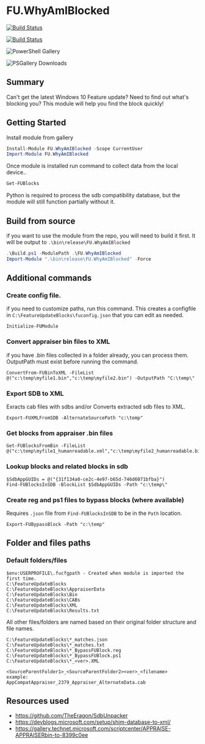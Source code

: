 # FU.WhyAmIBlocked

[![Build Status](https://dev.azure.com/ASquareDozenLab/FU.WhyAmIBlocked/_apis/build/status/AdamGrossTX.FU.WhyAmIBlocked?branchName=main)](https://dev.azure.com/ASquareDozenLab/FU.WhyAmIBlocked/_build/latest?definitionId=1&branchName=main)

[![Build Status](https://dev.azure.com/ASquareDozenLab/FU.WhyAmIBlocked/_apis/build/status/AdamGrossTX.FU.WhyAmIBlocked?branchName=main)](https://dev.azure.com/ASquareDozenLab/FU.WhyAmIBlocked/_build/latest?definitionId=1&branchName=main)

![PowerShell Gallery](https://img.shields.io/powershellgallery/v/FU.WhyAmIBlocked.svg?style=flat&logo=powershell&label=PSGallery%20Version)

![PSGallery Downloads](https://img.shields.io/powershellgallery/dt/FU.WhyAmIBlocked.svg?style=flat&logo=powershell&label=PSGallery%20Downloads)

## Summary

Can't get the latest Windows 10 Feature update? Need to find out what's blocking you? This module will help you find the block quickly!

## Getting Started

Install module from gallery

``` PowerShell
Install-Module FU.WhyAmIBlocked -Scope CurrentUser
Import-Module FU.WhyAmIBlocked
```

Once module is installed run command to collect data from the local device..

``` PowerShell
Get-FUBlocks
```

Python is required to process the sdb compatibility database, but the module will still function partially without it.

## Build from source
if you want to use the module from the repo, you will need to build it first. It will be output to `.\bin\release\FU.WhyAmIBlocked`

``` PowerShell
.\Build.ps1 -ModulePath .\FU.WhyAmIBlocked
Import-Module ".\bin\release\FU.WhyAmIBlocked" -Force
```

## Additional commands

### Create config file. 

if you need to customize paths, run this command. This creates a configfile in `C:\FeatureUpdateBlocks\fuconfig.json` that you can edit as needed.
```
Initialize-FUModule 
```

### Convert appraiser bin files to XML
if you have .bin files collected in a folder already, you can process them. OutputPath must exist before running the command.

```
ConvertFrom-FUBinToXML -FileList @("c:\temp\myfile1.bin","c:\temp\myfile2.bin") -OutputPath "C:\temp\"
```

### Export SDB to XML
Exracts cab files with sdbs and/or Converts extracted sdb files to XML.
```
Export-FUXMLFromSDB -AlternateSourcePath "c:\temp"
```

### Get blocks from appraiser .bin files
```
Get-FUBlocksFromBin -FileList @("c:\temp\myfile1_humanreadable.xml","c:\temp\myfile2_humanreadable.bin")
```

### Lookup blocks and related blocks in sdb
```
$SdbAppGUIDs = @("{31f134a0-ce2c-4e97-b65d-746d6071bfba}")
Find-FUBlocksInSDB -BlockList $SdbAppGUIDs -Path "c:\temp\"
```

### Create reg and ps1 files to bypass blocks (where available)
Requires `.json` file from `Find-FUBlocksInSDB` to be in the `Path` location.

```
Export-FUBypassBlock -Path "c:\temp"
```



## Folder and files paths
### Default folders/files
```
$env:USERPROFILE\.fucfgpath - Created when module is imported the first time.
C:\FeatureUpdateBlocks
C:\FeatureUpdateBlocks\AppraiserData
C:\FeatureUpdateBlocks\Bin
C:\FeatureUpdateBlocks\CABs
C:\FeatureUpdateBlocks\XML
C:\FeatureUpdateBlocks\Results.txt
```
All other files/folders are named based on their original folder structure and file names.

```
C:\FeatureUpdateBlocks\*_matches.json
C:\FeatureUpdateBlocks\*_matches.txt
C:\FeatureUpdateBlocks\*_BypassFUBlock.reg
C:\FeatureUpdateBlocks\*_BypassFUBlock.ps1
C:\FeatureUpdateBlocks\*_<ver>.XML

<SourceParentFolder1>_<SourceParentFolder2><ver>_<filename>
example:
AppCompatAppraiser_2379_Appraiser_AlternateData.cab
```




## Resources used

- https://github.com/TheEragon/SdbUnpacker
- https://devblogs.microsoft.com/setup/shim-database-to-xml/
- https://gallery.technet.microsoft.com/scriptcenter/APPRAISE-APPRAISERbin-to-8399c0ee
